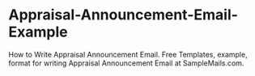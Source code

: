 Appraisal-Announcement-Email-Example
====================================

How to Write Appraisal Announcement Email. Free Templates, example, format for writing Appraisal Announcement Email at SampleMails.com.
